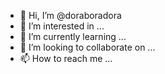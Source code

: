 - 👋 Hi, I’m @doraboradora
- 👀 I’m interested in ...
- 🌱 I’m currently learning ...
- 💞️ I’m looking to collaborate on ...
- 📫 How to reach me ...

<!---
doraboradora/doraboradora is a ✨ special ✨ repository because its `README.md` (this file) appears on your GitHub profile.
You can click the Preview link to take a look at your changes.
--->
